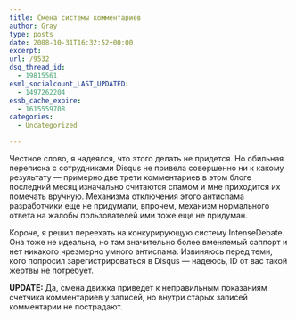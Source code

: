 ```yaml
---
title: Смена системы комментариев
author: Gray
type: posts
date: 2008-10-31T16:32:52+00:00
excerpt:
url: /9532
dsq_thread_id:
  - 19815561
esml_socialcount_LAST_UPDATED:
  - 1497262204
essb_cache_expire:
  - 1615559708
categories:
  - Uncategorized

---
```








Честное слово, я надеялся, что этого делать не придется. Но обильная переписка с сотрудниками Disqus не привела совершенно ни к какому результату &#8212; примерно две трети комментариев в этом блоге последний месяц изначально считаются спамом и мне приходится их помечать вручную. Механизма отключения этого антиспама разработчики еще не придумали, впрочем, механизм нормального ответа на жалобы пользователей ими тоже еще не придуман.

Короче, я решил переехать на конкурирующую систему IntenseDebate. Она тоже не идеальна, но там значительно более вменяемый саппорт и нет никакого чрезмерно умного антиспама. Извиняюсь перед теми, кого попросил зарегистрироваться в Disqus &#8212; надеюсь, ID от вас такой жертвы не потребует.

**UPDATE:** Да, смена движка приведет к неправильным показаниям счетчика комментариев у записей, но внутри старых записей комментарии не пострадают.